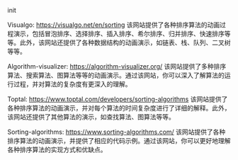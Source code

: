 init

Visualgo: https://visualgo.net/en/sorting
该网站提供了各种排序算法的动画过程演示，包括冒泡排序、选择排序、插入排序、希尔排序、归并排序、快速排序等等。此外，该网站还提供了各种数据结构的动画演示，如链表、栈、队列、二叉树等等。

Algorithm-visualizer: https://algorithm-visualizer.org/
该网站提供了多种排序算法、搜索算法、图算法等等的动画演示。通过该网站，你可以深入了解算法的运行过程，并对算法的复杂度有更深入的理解。

Toptal: https://www.toptal.com/developers/sorting-algorithms
该网站提供了各种排序算法的动画演示，并对每个算法的时间复杂度进行了详细的解释。此外，该网站还提供了其他算法的演示，如查找算法、图算法等等。

Sorting-algorithms: https://www.sorting-algorithms.com/
该网站提供了各种排序算法的动画演示，并提供了相应的代码示例。通过该网站，你可以更好地理解各种排序算法的实现方式和优缺点。

